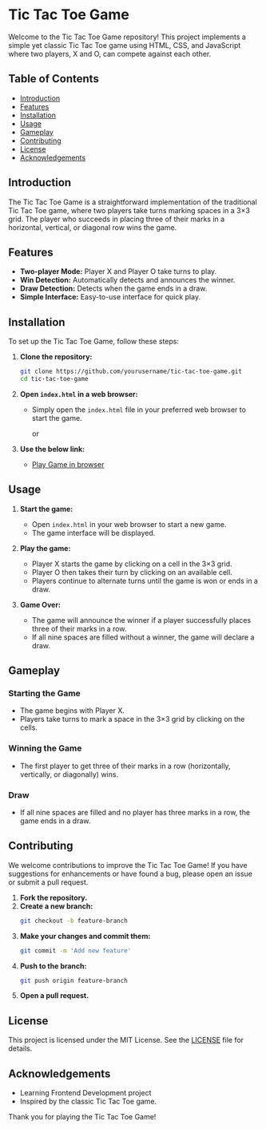 # Tic Tac Toe Game

Welcome to the Tic Tac Toe Game repository! This project implements a simple yet classic Tic Tac Toe game using HTML, CSS, and JavaScript where two players, X and O, can compete against each other.

## Table of Contents

- [Introduction](#introduction)
- [Features](#features)
- [Installation](#installation)
- [Usage](#usage)
- [Gameplay](#gameplay)
- [Contributing](#contributing)
- [License](#license)
- [Acknowledgements](#acknowledgements)

## Introduction

The Tic Tac Toe Game is a straightforward implementation of the traditional Tic Tac Toe game, where two players take turns marking spaces in a 3×3 grid. The player who succeeds in placing three of their marks in a horizontal, vertical, or diagonal row wins the game.

## Features

- **Two-player Mode:** Player X and Player O take turns to play.
- **Win Detection:** Automatically detects and announces the winner.
- **Draw Detection:** Detects when the game ends in a draw.
- **Simple Interface:** Easy-to-use interface for quick play.

## Installation

To set up the Tic Tac Toe Game, follow these steps:

1. **Clone the repository:**
    ```sh
    git clone https://github.com/yourusername/tic-tac-toe-game.git
    cd tic-tac-toe-game
    ```

2. **Open `index.html` in a web browser:**
    - Simply open the `index.html` file in your preferred web browser to start the game.

      or
3. **Use the below link:**
    - [Play Game in browser](https://mr-mahadevan.github.io/Tic-Tac-Toe---Game/)

## Usage

1. **Start the game:**
   - Open `index.html` in your web browser to start a new game.
   - The game interface will be displayed.

2. **Play the game:**
   - Player X starts the game by clicking on a cell in the 3×3 grid.
   - Player O then takes their turn by clicking on an available cell.
   - Players continue to alternate turns until the game is won or ends in a draw.

3. **Game Over:**
   - The game will announce the winner if a player successfully places three of their marks in a row.
   - If all nine spaces are filled without a winner, the game will declare a draw.

## Gameplay

### Starting the Game
- The game begins with Player X.
- Players take turns to mark a space in the 3×3 grid by clicking on the cells.

### Winning the Game
- The first player to get three of their marks in a row (horizontally, vertically, or diagonally) wins.

### Draw
- If all nine spaces are filled and no player has three marks in a row, the game ends in a draw.

## Contributing

We welcome contributions to improve the Tic Tac Toe Game! If you have suggestions for enhancements or have found a bug, please open an issue or submit a pull request.

1. **Fork the repository.**
2. **Create a new branch:**
    ```sh
    git checkout -b feature-branch
    ```
3. **Make your changes and commit them:**
    ```sh
    git commit -m 'Add new feature'
    ```
4. **Push to the branch:**
    ```sh
    git push origin feature-branch
    ```
5. **Open a pull request.**

## License

This project is licensed under the MIT License. See the [LICENSE](LICENSE) file for details.

## Acknowledgements

- Learning Frontend Development project
- Inspired by the classic Tic Tac Toe game.

Thank you for playing the Tic Tac Toe Game!
